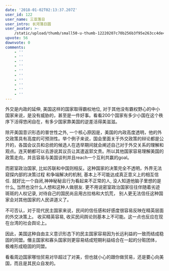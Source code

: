 ```yaml
---
date: '2018-01-02T02:13:37.207Z'
user_id: 122
user_name: 三亚落日
user_intro: 长河落日圆
user_avatar: >-
    /static/upload/thumb/small50-u-thumb-12220207c70b256b3f95e263cc4de49ef683992c75c.png
upvote: 56
downvote: 0
comments:
    - ''
    - ''
    - ''
    - ''
    - ''
    - ''
    - ''
    - ''
    - ''
    - ''
---
```


<div><p>外交是内政的延伸, 美国这样的国家取得霸权地位, 对于其他没有霸权野心的中小国家来说，是没有威胁的，甚至是一件好事。看看200个国家有多少小国在这个秩序下活得悠闲自在，有多少国家靠美国的逆差活得美滋滋。</p><p>除开美国意识形态的普世性之外, 一个核心原因是，美国的内政高度透明，他的外交政策具有高度的可预测性。举个例子来说，国会里面关于外交政策的辩论都是公开的，各国会议员和总统的候选人在选举期间就会阐述自己对于外交关系的理解和观点。连天朝都可以去游说其议员让其遣返郭文贵。所以其他国家容易理解美国的政策走向，并且容易与美国谈判并且reach一个互利共赢的goal。</p><p>而密室政治国家, 比如苏联和中国则相反。这种国家的决策完全不透明，外界无法窥探内部的决策过程 和争端解决的机制, 基本上不可能达成真正意义上的相互信任. 就好比一个自闭,神神秘秘且行为看起来不正常的人, 没人知道他脑子里想的是什么, 当然也没什么人想和这种人做朋友. 更不用说密室政治国家往往伴随着劣迹斑斑的人权记录, 对待自己的国民尚且用古拉格和大饥荒， 别人更无法信任这种国家会对其他国家的人民讲道义了。</p><p>不可否认，对于现代民主国家来说，民间的信任感和好感度很容易反映在精英层面的外交决策上。 收买精英容易, 收买民间舆论则基本上不可能。这一点也反应在现在台湾的社会舆论上。</p><p>因此，美国这种自由主义意识形态下的民主国家容易因为长远利益的一致而结成稳固的同盟。僭主国家和寡头国家则更容易结成短期利益结合在一起的分赃团体， 极难形成稳固的同盟。&nbsp;&nbsp;</p><p>看看周边国家哪怕贸易对华超过了对美，但也就小心的跟你做贸易，还是要心向美国，而且是其民众自发的。</p></div>

